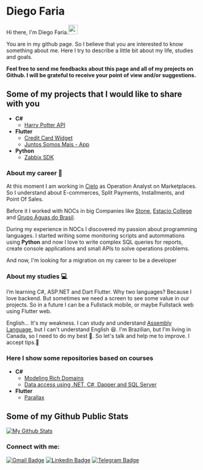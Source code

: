 # Diego Faria

Hi there, I'm Diego Faria.<a href="https://www.gautamkrishnar.com/"><img src="https://media.giphy.com/media/hvRJCLFzcasrR4ia7z/giphy.gif" width="25px"></a>

You are in my github page. So I believe that you are interested to know something about me.
Here I try to describe a little bit about my life, studies and goals.

**Feel free to send me feedbacks about this page and all of my projects on Github. I will be grateful to receive your point of view and/or suggestions.**

## Some of my projects that I would like to share with you
- **C#**
	- [Harry Potter API](https://github.com/diegodrf/HarryPotterApi)
- **Flutter**
	- [Credit Card Widget](https://github.com/diegodrf/credit_card_flutter)
	- [Juntos Somos Mais - App](https://github.com/diegodrf/juntossomosmais-frontend-challenge-app)
- **Python**
	- [Zabbix SDK](https://github.com/diegodrf/ZabbixAPI_py)

### About my career :construction_worker: 
At this moment I am working in [Cielo](https://www.cielo.com.br/) as Operation Analyst on Marketplaces. So I understand about E-commerces, Split Payments, Installments, and Point Of Sales.

Before it I worked with NOCs in big Companies like [Stone](https://www.stone.com.br), [Estacio College](https://estacio.br) and [Grupo Águas do Brasil](https://www.grupoaguasdobrasil.com.br).

During my experience in NOCs I discovered my passion about programming languages. I started writing some monitoring scripts and autommations using **Python** and now I love to write complex SQL queries for reports, create console applications and small APIs to solve operations problems.

And now, I'm looking for a migration on my career to be a developer

### About my studies :computer: 
I’m learning C#, ASP.NET and Dart Flutter.
Why two languages? Because I love backend. But sometimes we need a screen to see some value in our projects. So in a future I can be a Fullstack mobile, or maybe Fullstack web using Flutter web.


English... It's my  weakness. I can study and understand [Assembly Language](https://en.wikipedia.org/wiki/Assembly_language), but I can't understand English :laughing:.
I'm Brazilian, but I'm living in Canada, so I need to do my best :muscle:. So let's talk and help me to improve. I accept tips.:pray:

### Here I show some repositories based on courses
- **C#**
	- [Modeling Rich Domains](https://github.com/diegodrf/ddd-rich-domain-course-baltaio)
	- [Data access using .NET, C#, Dapper and SQL Server](https://github.com/diegodrf/dapper-course-baltaio)
- **Flutter**
	- [Parallax](https://github.com/diegodrf/flutter_parallax)

## Some of my Github Public Stats

[![My Github Stats](https://github-readme-stats.vercel.app/api?username=diegodrf&show_icons=true&title_color=fff&icon_color=79ff97&text_color=9f9f9f&bg_color=151515)](https://github.com/diegodrf)

### Connect with me:

[![Gmail Badge](https://img.shields.io/badge/-diego.rdfaria@gmail.com-c14438?style=flat&logo=Gmail&logoColor=white)](mailto:diego.rdfaria@gmail.com "Connect via Email")
[![Linkedin Badge](https://img.shields.io/badge/-Diego%20Faria-0072b1?style=flat&logo=Linkedin&logoColor=white)](https://www.linkedin.com/in/diego-rodrigues-00a21994/ "Connect on LinkedIn")
[![Telegram Badge](https://img.shields.io/badge/-@diegodrf-0088CC?style=flat&logo=Telegram&logoColor=white)](https://t.me/diegodrf "Contact on Telegram")
